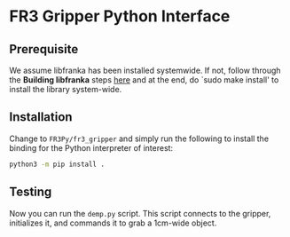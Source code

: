 # FR3 Gripper Python Interface

## Prerequisite 
We assume libfranka has been installed systemwide. If not, follow through the **Building libfranka** steps [here](https://frankaemika.github.io/docs/installation_linux.html) and at the end, do `sudo make install' to install the library system-wide. 

## Installation
Change to `FR3Py/fr3_gripper` and simply run the following to install the binding for the Python interpreter of interest:
```bash
python3 -m pip install .
```
## Testing

Now you can run the `demp.py` script. This script connects to the gripper, initializes it, and commands it to grab a 1cm-wide object. 
